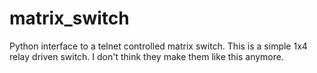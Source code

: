 matrix_switch
=============

Python interface to a telnet controlled matrix switch. This is a simple 1x4 relay driven switch. I don't think they make them like this anymore.
